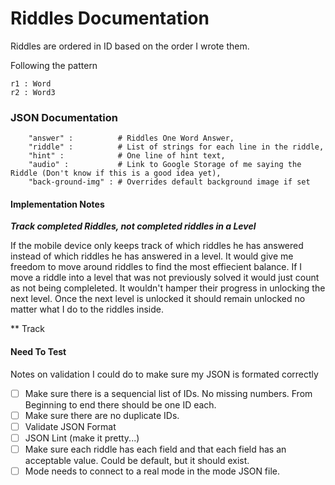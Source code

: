 # Riddles Documentation

Riddles are ordered in ID based on the order I wrote them.

Following the pattern

```
r1 : Word
r2 : Word3
```

### JSON Documentation

```
	"answer" :          # Riddles One Word Answer,
	"riddle" :          # List of strings for each line in the riddle,
	"hint" :            # One line of hint text,
	"audio" :           # Link to Google Storage of me saying the Riddle (Don't know if this is a good idea yet),
	"back-ground-img" : # Overrides default background image if set
```


#### Implementation Notes

***Track completed Riddles, not completed riddles in a Level***

If the mobile device only keeps track of which riddles he has answered instead of which riddles he has answered in a level. It would give me freedom to move around riddles to find the most effiecient balance. If I move a riddle into a level that was not previously solved it would just count as not being compleleted. It wouldn't hamper their progress in unlocking the next level. Once the next level is unlocked it should remain unlocked no matter what I do to the riddles inside.

** Track

#### Need To Test

Notes on validation I could do to make sure my JSON is formated correctly

- [ ] Make sure there is a sequencial list of IDs. No missing numbers. From Beginning to end there should be one ID each.
- [ ] Make sure there are no duplicate IDs.
- [ ] Validate JSON Format
- [ ] JSON Lint (make it pretty...)
- [ ] Make sure each riddle has each field and that each field has an acceptable value. Could be default, but it should exist.
- [ ] Mode needs to connect to a real mode in the mode JSON file.
